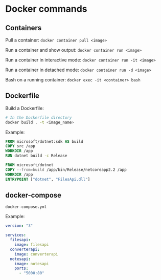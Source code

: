 # Docker commands

## Containers

Pull a container: `docker container pull <image>`

Run a container and show output: `docker container run <image>`

Run a container in interactive mode: `docker container run -it <image>`

Run a container in detached mode: `docker container run -d <image>`

Bash on a running container: `docker exec -it <container> bash`

## Dockerfile

Build a Dockerfile:

```bash
# In the Dockerfile directory
docker build . -t <image_name>
```

Example:

```Dockerfile
FROM microsoft/dotnet:sdk AS build
COPY src /app
WORKDIR /app
RUN dotnet build -c Release

FROM microsoft/dotnet
COPY --from=build /app/bin/Release/netcoreapp2.2 /app
WORKDIR /app
ENTRYPOINT ["dotnet", "FilesApi.dll"]
```

## docker-compose

`docker-compose.yml`

Example:

```yml
version: "3"

services:
  filesapi:
    image: filesapi
  converterapi:
    image: converterapi
  notesapi:
    image: notesapi
    ports:
      - "5000:80"
```